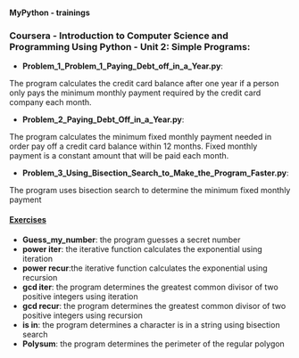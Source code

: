 #### MyPython - trainings

### Coursera - Introduction to Computer Science and Programming Using Python - Unit 2: Simple Programs:


- **Problem_1_Problem_1_Paying_Debt_off_in_a_Year.py**:

The program calculates the credit card balance after one year if a person only pays the minimum monthly payment required by the credit card company each month.

- **Problem_2_Paying_Debt_Off_in_a_Year.py**:

The program calculates the minimum fixed monthly payment needed in order pay off a credit card balance within 12 months. Fixed monthly payment is a constant amount that will be paid each month.

- **Problem_3_Using_Bisection_Search_to_Make_the_Program_Faster.py**:

The program uses bisection search to determine the minimum fixed monthly payment

#### [Exercises](https://github.com/alexey198631/trainings/tree/main/edx_introduction_to_computer_science_and_programming_using_Python/Problem_Set_2_Simple_programs/exercises)

- **Guess_my_number**: the program guesses a secret number
- **power iter**: the iterative function calculates the exponential using iteration
- **power recur**:the iterative function calculates the exponential using recursion
- **gcd iter**: the program determines the greatest common divisor of two positive integers using iteration
- **gcd recur**: the program determines the greatest common divisor of two positive integers using recursion
- **is in**: the program determines a character is in a string using bisection search
- **Polysum**: the program determines the perimeter of the regular polygon

```course was finished 04.08.2022
